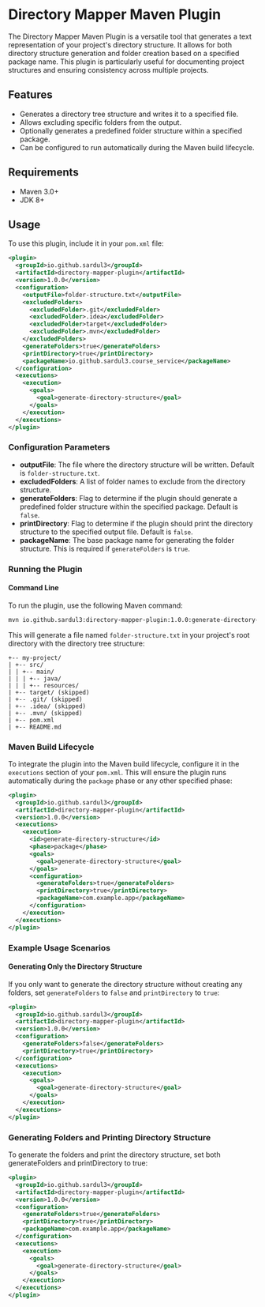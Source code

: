# Directory Mapper Maven Plugin

The Directory Mapper Maven Plugin is a versatile tool that generates a text representation of your project's directory structure. It allows for both directory structure generation and folder creation based on a specified package name. This plugin is particularly useful for documenting project structures and ensuring consistency across multiple projects.

## Features
- Generates a directory tree structure and writes it to a specified file.
- Allows excluding specific folders from the output.
- Optionally generates a predefined folder structure within a specified package.
- Can be configured to run automatically during the Maven build lifecycle.

## Requirements
- Maven 3.0+
- JDK 8+

## Usage

To use this plugin, include it in your `pom.xml` file:

```xml
<plugin>
  <groupId>io.github.sardul3</groupId>
  <artifactId>directory-mapper-plugin</artifactId>
  <version>1.0.0</version>
  <configuration>
    <outputFile>folder-structure.txt</outputFile>
    <excludedFolders>
      <excludedFolder>.git</excludedFolder>
      <excludedFolder>.idea</excludedFolder>
      <excludedFolder>target</excludedFolder>
      <excludedFolder>.mvn</excludedFolder>
    </excludedFolders>
    <generateFolders>true</generateFolders>
    <printDirectory>true</printDirectory>
    <packageName>io.github.sardul3.course_service</packageName>
  </configuration>
  <executions>
    <execution>
      <goals>
        <goal>generate-directory-structure</goal>
      </goals>
    </execution>
  </executions>
</plugin>
```

### Configuration Parameters

- **outputFile**: The file where the directory structure will be written. Default is `folder-structure.txt`.
- **excludedFolders**: A list of folder names to exclude from the directory structure.
- **generateFolders**: Flag to determine if the plugin should generate a predefined folder structure within the specified package. Default is `false`.
- **printDirectory**: Flag to determine if the plugin should print the directory structure to the specified output file. Default is `false`.
- **packageName**: The base package name for generating the folder structure. This is required if `generateFolders` is `true`.

### Running the Plugin

#### Command Line

To run the plugin, use the following Maven command:

```sh
mvn io.github.sardul3:directory-mapper-plugin:1.0.0:generate-directory-structure
```
This will generate a file named `folder-structure.txt` in your project's root directory with the directory tree structure:
```
+-- my-project/
| +-- src/
| | +-- main/
| | | +-- java/
| | | +-- resources/
| +-- target/ (skipped)
| +-- .git/ (skipped)
| +-- .idea/ (skipped)
| +-- .mvn/ (skipped)
| +-- pom.xml
| +-- README.md
```

### Maven Build Lifecycle

To integrate the plugin into the Maven build lifecycle, configure it in the `executions` section of your `pom.xml`. This will ensure the plugin runs automatically during the `package` phase or any other specified phase:

```xml
<plugin>
  <groupId>io.github.sardul3</groupId>
  <artifactId>directory-mapper-plugin</artifactId>
  <version>1.0.0</version>
  <executions>
    <execution>
      <id>generate-directory-structure</id>
      <phase>package</phase>
      <goals>
        <goal>generate-directory-structure</goal>
      </goals>
      <configuration>
        <generateFolders>true</generateFolders>
        <printDirectory>true</printDirectory>
        <packageName>com.example.app</packageName>
      </configuration>
    </execution>
  </executions>
</plugin>
```

### Example Usage Scenarios

#### Generating Only the Directory Structure

If you only want to generate the directory structure without creating any folders, set `generateFolders` to `false` and `printDirectory` to `true`:

```xml
<plugin>
  <groupId>io.github.sardul3</groupId>
  <artifactId>directory-mapper-plugin</artifactId>
  <version>1.0.0</version>
  <configuration>
    <generateFolders>false</generateFolders>
    <printDirectory>true</printDirectory>
  </configuration>
  <executions>
    <execution>
      <goals>
        <goal>generate-directory-structure</goal>
      </goals>
    </execution>
  </executions>
</plugin>
```

### Generating Folders and Printing Directory Structure
To generate the folders and print the directory structure, set both generateFolders and printDirectory to true:
```xml
<plugin>
  <groupId>io.github.sardul3</groupId>
  <artifactId>directory-mapper-plugin</artifactId>
  <version>1.0.0</version>
  <configuration>
    <generateFolders>true</generateFolders>
    <printDirectory>true</printDirectory>
    <packageName>com.example.app</packageName>
  </configuration>
  <executions>
    <execution>
      <goals>
        <goal>generate-directory-structure</goal>
      </goals>
    </execution>
  </executions>
</plugin>
```

